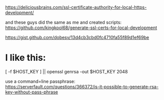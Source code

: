 https://deliciousbrains.com/ssl-certificate-authority-for-local-https-development/

and these guys did the same as me and created scripts:
https://github.com/kingkool68/generate-ssl-certs-for-local-development

https://gist.github.com/dobesv/13d4cb3cbd0fc4710fa55f89d1ef69be
# I like this:

[ -f $HOST_KEY ] || openssl genrsa -out $HOST_KEY 2048



use a command=line passphrase:
https://serverfault.com/questions/366372/is-it-possible-to-generate-rsa-key-without-pass-phrase
